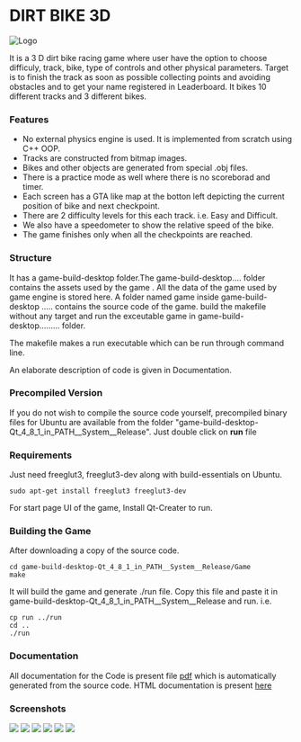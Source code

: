 # DIRT BIKE 3D

![Logo](https://cloud.githubusercontent.com/assets/5080310/13088108/f4238158-d510-11e5-867e-c2a64675cb52.jpg)

It is a 3 D dirt bike racing game where user have the option to choose difficuly, track, bike, type of controls and other physical parameters. Target is to finish the track as soon as possible collecting points and avoiding obstacles and to get your name registered in Leaderboard. It bikes 10 different tracks and 3 different bikes.

### Features
- No external physics engine is used. It is implemented from scratch using C++ OOP.
- Tracks are constructed from bitmap images. 
- Bikes and other objects are generated from special .obj files.
- There is a practice mode as well where there is no scoreborad and timer.
- Each screen has a GTA like map at the botton left depicting the current position of bike and next checkpoint.
- There are 2 difficulty levels for this each track. i.e. Easy and Difficult.
- We also have a speedometer to show the relative speed of the bike.
- The game finishes only when all the checkpoints are reached.


### Structure

It has a game-build-desktop folder.The game-build-desktop....  folder contains the assets used by the game . All the data of the game used by game engine is stored here.  A folder named game inside game-build-desktop ..... contains the source code of the game. build the makefile without any target and run the exceutable game in game-build-desktop......... folder.

The makefile makes a run executable which can be run through command line.

An elaborate description of code is given in Documentation.


### Precompiled Version

If you do not wish to compile the source code yourself, precompiled binary files for Ubuntu are available from the folder "game-build-desktop-Qt_4_8_1_in_PATH__System__Release".
Just double click on **run** file 


### Requirements
Just need freeglut3, freeglut3-dev along with build-essentials on Ubuntu. 

```
sudo apt-get install freeglut3 freeglut3-dev
```

For start page UI of the game, Install Qt-Creater to run. 


### Building the Game

After downloading a copy of the source code.

```
cd game-build-desktop-Qt_4_8_1_in_PATH__System__Release/Game
make
```
It will build the game and generate ./run file.
Copy this file and paste it in game-build-desktop-Qt_4_8_1_in_PATH__System__Release and run. i.e.
```
cp run ../run
cd ..
./run
```

### Documentation

All documentation for the Code is present file [pdf](https://github.com/devanshdalal/DirtBike_Racing_game_3D/blob/master/Documentation.pdf) which is automatically generated from the source code. HTML documentation is present [here](https://github.com/devanshdalal/DirtBike_Racing_game_3D/tree/master/game-build-desktop-Qt_4_8_1_in_PATH__System__Release/Game/html)

### Screenshots

[![](https://cloud.githubusercontent.com/assets/5080310/13098770/7d9d5b44-d551-11e5-8540-718a31247340.png)](https://cloud.githubusercontent.com/assets/5080310/13098770/7d9d5b44-d551-11e5-8540-718a31247340.png)
[![](https://cloud.githubusercontent.com/assets/5080310/13098771/7d9e260a-d551-11e5-8ad4-c207e5f3af88.png)](https://cloud.githubusercontent.com/assets/5080310/13098771/7d9e260a-d551-11e5-8ad4-c207e5f3af88.png)
[![](https://cloud.githubusercontent.com/assets/5080310/13098774/7dbeed18-d551-11e5-8897-5828a9b85ba0.png)](https://cloud.githubusercontent.com/assets/5080310/13098774/7dbeed18-d551-11e5-8897-5828a9b85ba0.png)
[![](https://cloud.githubusercontent.com/assets/5080310/13098768/7d97d782-d551-11e5-84b2-f32d0072bf1c.png)](https://cloud.githubusercontent.com/assets/5080310/13098768/7d97d782-d551-11e5-84b2-f32d0072bf1c.png)
[![](https://cloud.githubusercontent.com/assets/5080310/13098763/7d736d7a-d551-11e5-8411-f80037915cb9.png)](https://cloud.githubusercontent.com/assets/5080310/13098763/7d736d7a-d551-11e5-8411-f80037915cb9.png)
[![](https://cloud.githubusercontent.com/assets/5080310/13098772/7d9f3a18-d551-11e5-8036-58505408995a.png)](https://cloud.githubusercontent.com/assets/5080310/13098772/7d9f3a18-d551-11e5-8036-58505408995a.png)
